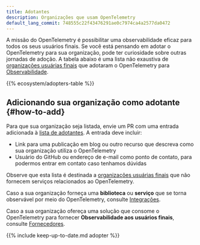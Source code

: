 ```yaml
---
title: Adotantes
description: Organizações que usam OpenTelemetry
default_lang_commit: 748555c22f43476291ae0c7974ca4a2577da0472
---
```


A missão do OpenTelemetry é possibilitar uma observabilidade eficaz para todos
os seus usuários finais. Se você está pensando em adotar o OpenTelemetry para
sua organização, pode ter curiosidade sobre outras jornadas de adoção. A tabela
abaixo é uma lista não exaustiva de
[organizações usuárias finais](https://www.cncf.io/enduser/) que adotaram o
OpenTelemetry para [Observabilidade](/docs/concepts/observability-primer/).

{{% ecosystem/adopters-table %}}

## Adicionando sua organização como adotante {#how-to-add}

Para que sua organização seja listada, envie um PR com uma entrada adicionada à
[lista de adotantes]. A entrada deve incluir:

- Link para uma publicação em blog ou outro recurso que descreva como sua
  organização utiliza o OpenTelemetry
- Usuário do GitHub ou endereço de e-mail como ponto de contato, para podermos
  entrar em contato caso tenhamos dúvidas

Observe que esta lista é destinada a
[organizações usuárias finais](https://www.cncf.io/enduser/) que não fornecem
serviços relacionados ao OpenTelemetry.

Caso a sua organização forneça uma **biblioteca** ou **serviço** que se torna
observável por meio do OpenTelemetry, consulte
[Integrações](/ecosystem/integrations/).

Caso a sua organização ofereça uma solução que consome o OpenTelemetry para
fornecer **Observabilidade aos usuários finais**, consulte
[Fornecedores](/ecosystem/vendors).

{{% include keep-up-to-date.md adopter %}}

[lista de adotantes]:
  https://github.com/open-telemetry/opentelemetry.io/tree/main/data/ecosystem/adopters.yaml
